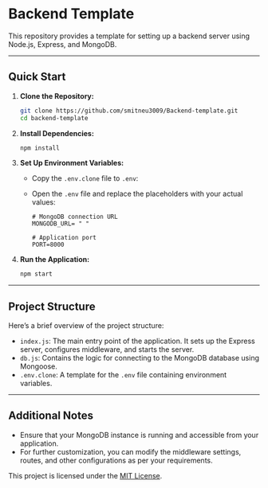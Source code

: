 # Backend Template

This repository provides a template for setting up a backend server using Node.js, Express, and MongoDB.

---

## Quick Start

1. **Clone the Repository:**  

    ```bash
    git clone https://github.com/smitneu3009/Backend-template.git
    cd backend-template
    ```

2. **Install Dependencies:**

    ```bash
    npm install
    ```

3. **Set Up Environment Variables:**

    - Copy the `.env.clone` file to `.env`:

    - Open the `.env` file and replace the placeholders with your actual values:

        ```plaintext
        # MongoDB connection URL
        MONGODB_URL= " " 

        # Application port
        PORT=8000
        ```

4. **Run the Application:**

    ```bash
    npm start
    ```

---

## Project Structure

Here’s a brief overview of the project structure:

- `index.js`: The main entry point of the application. It sets up the Express server, configures middleware, and starts the server.
- `db.js`: Contains the logic for connecting to the MongoDB database using Mongoose.
- `.env.clone`: A template for the `.env` file containing environment variables.

---

## Additional Notes

- Ensure that your MongoDB instance is running and accessible from your application.
- For further customization, you can modify the middleware settings, routes, and other configurations as per your requirements.


This project is licensed under the [MIT License](LICENSE).
